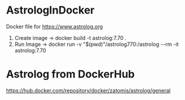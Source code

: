 # AstrologInDocker
Docker file for https://www.astrolog.org
1. Create image -> docker build -t astrolog:7.70 .
2. Run Image -> docker run -v "$(pwd)"/astrolog770:/astrolog --rm -it astrolog:7.70

# Astrolog from DockerHub
https://hub.docker.com/repository/docker/zatomis/astrolog/general

